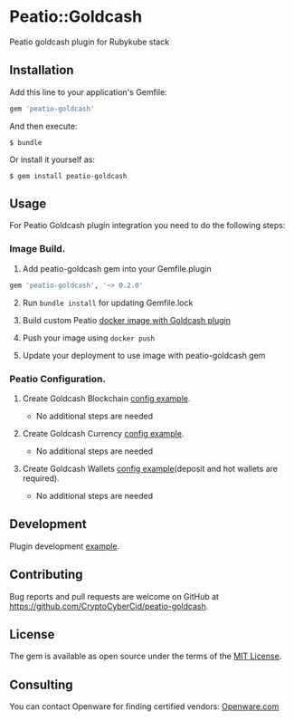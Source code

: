 # Peatio::Goldcash

Peatio goldcash plugin for Rubykube stack

## Installation

Add this line to your application's Gemfile:

```ruby
gem 'peatio-goldcash'
```

And then execute:

    $ bundle

Or install it yourself as:

    $ gem install peatio-goldcash

## Usage

For Peatio Goldcash plugin integration you need to do the following steps:

### Image Build.

1. Add peatio-goldcash gem into your Gemfile.plugin
```ruby
gem 'peatio-goldcash', '~> 0.2.0'
```

2. Run `bundle install` for updating Gemfile.lock

3. Build custom Peatio [docker image with Goldcash plugin](https://github.com/rubykube/peatio/blob/master/docs/plugins.md#build)

4. Push your image using `docker push`

5. Update your deployment to use image with peatio-goldcash gem

### Peatio Configuration.

1. Create Goldcash Blockchain [config example](../config/blockchains.yml).
    * No additional steps are needed

2. Create Goldcash Currency [config example](../config/currencies.yml).
    * No additional steps are needed

3. Create Goldcash Wallets [config example](../config/wallets.yml)(deposit and hot wallets are required).
    * No additional steps are needed


## Development

Plugin development [example](https://github.com/rubykube/peatio/blob/master/docs/coins/development.md).

## Contributing

Bug reports and pull requests are welcome on GitHub at https://github.com/CryptoCyberCid/peatio-goldcash.

## License

The gem is available as open source under the terms of the [MIT License](https://opensource.org/licenses/MIT).

## Consulting

You can contact Openware for finding certified vendors:
[Openware.com](https://www.openware.com)
